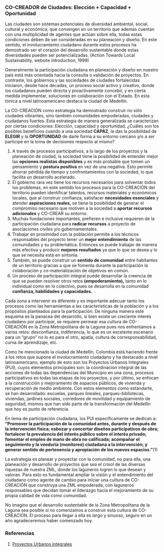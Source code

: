 
### CO-CREADOR de Ciudades: Elección + Capacidad + Oportunidad

Las ciudades son sistemas potenciales de diversidad ambiental, social, cultural y económica, que convergen en un territorio que además cuentan con una multiplicidad de agentes que actúan sobre ella, todas estas condiciones deben de ser consideradas en su planeación y diseño. En este sentido, el involucramiento ciudadano durante estos procesos ha demostrado ser el corazón del desarrollo sustentable donde estas diversidades pueden ser potencializadas. (Action Towards Local Sustainability, website introduction, 1999)

Generalmente la participación ciudadana en planeación y diseño en nuestro país está más orientada hacia la consulta o validación de proyectos. En contraste, los gobiernos y las sociedades de ciudades fortalecidas iniciaron, desde hace décadas, un proceso social activo y creativo, donde los ciudadanos pueden directa y proactivamente concebir, y en cierta medida implementar, soluciones en colaboración con el Estado. En esta tónica a nivel latinoamericano destaca la ciudad de Medellín.

La CO-CREACIÓN como estrategia ha demostrado construir no sólo ciudades vibrantes, sino también comunidades empoderadas, ciudades y ciudadanos fuertes. Esta estrategia de manera generalizada se caracterizan por ciertas condiciones: Elección, capacidad y oportunidad. ¿Cuáles son los posibles beneficios cuando a una sociedad **CAPAZ**, le das la posibilidad de **ELEGIR** y la **OPORTUNIDAD** de darle forma a su entorno cercano y/o a ser participe en la toma de decisiones respecto al mismo?

1. A través de procesos participativos, a lo largo de los proyectos y la planeación de ciudad, la sociedad tiene la posibilidad de entender mejor las **opciones realistas disponibles** y es más probable que tomen un pensamiento y **postura positiva** en vez de una negativa. Esto permite ahorrar pérdida de tiempo y confrontamientos con la sociedad, lo que facilita un desarrollo acelerado.
2. El gobierno rara vez tiene los recursos necesarios para solventar todos los problemas, en este sentido los procesos para la CO-CREACIÓN del territorio pueden identificar talentos, recursos materiales y económicos locales, que al construir confianza, satisfacer **necesidades esenciales** y atender **aspiraciones reales,** se tiene la posibilidad de generar el compromiso necesario que motiven a la sociedad a **aportar recursos adicionales** y CO-CREAR su entorno.
3. Muchas fundaciones importantes, prefieren e inclusive requieren de la participación ciudadana para **radicar recursos** a proyecto de asociaciones civiles y/o gubernamentales.
4. Trabajar en proximidad con la población permite a los técnicos responsables del proyecto tener un **mejor entendimiento** de las comunidades y su problemática. Entonces se puede trabajar de manera más efectiva y producir **mejores resultados** ya que lo que se desea y lo que se necesita está en sintonía.
5. También, se puede construir un **sentido de comunidad** entre habitantes de un territorio gracias a que se fomenta durante la participación la colaboración y co-materialización de objetivos en común.
6. Un proceso de participación integral puede desarrollar la creencia de que se pueden resolver otros retos **(empoderamiento),** tanto en lo individual como en lo colectivo, pues se desarrolla en la comunidad **confianza, habilidades y capacidades.**

Cada zona a intervenir es diferente y es importante adecuar tanto los procesos como las herramientas a las características de la población y a los propósitos planteados para la participación. De ninguna manera este esquema es la panacea del desarrollo, si bien existe un creciente interés ciudadano por participar, se requiere permear esa cultura de CO-CREACIÓN en la Zona Metropolitana de la Laguna pues nos enfrentamos a varios retos: desconfianza, indiferencia, lo que es un excelente escenario para un “grupo” no lo es para el otro, apatía, cultura de corresponsabilidad, curva de aprendizaje, etc.

Como he mencionado la ciudad de Medellín, Colombia está haciendo frente a los retos que supone el involucramiento ciudadano y ha destacado a nivel latinoamericano, ejemplo de esto son los Proyectos Urbanos Integrales (PUI), cuyos elementos principales son: la coordinación integral de las acciones de todas las dependencias del Municipio en una zona, procesos participativos en todas las etapas de los proyectos, y por último, se enfocan a la construcción y mejoramiento de espacios públicos, de vivienda y recuperación de medio ambiente. Con estos elementos como estandarte, se han desarrollado: escuelas, parques lineales, parques-bibliotecas, viviendas, jardines sociales, corredores de movilidad y equipamiento de seguridad, mismos que han sido parte de la transformación del Medellín que hoy es punto de referencia.

En tema de participación ciudadana, los PUI específicamente se dedican a: **“Promover la participación de la comunidad antes, durante y después de la intervención física; esbozar y concertar diseños participativos de obra; fortalecer la prevalencia del interés público sobre el interés privado; fomentar el empleo de mano de obra no calificada; acompañar el seguimiento y la veeduría (monitoreo) ciudadana a la intervención; y generar sentido de pertenencia y apropiación de los nuevos espacios.”**(1)

La estrategia es planear y proyectar con la comunidad, no para ella, una planeación y desarrollo de proyectos que sea el crisol de las diversas riquezas de nuestra ZML, donde  los laguneros logren lo que desean y valoran. Para esto es fundamental ampliar la visión y el entendimiento del ciudadano como agente de cambio para iniciar una cultura de CO-CREACIÓN que construya una ZML empoderada, con laguneros responsables que decidan tomar el liderazgo hacia el mejoramiento de su propia calidad de vida como comunidad.

No imagino que el desarrollo sustentable de la Zona Metropolitana de la Laguna sea posible si no comenzamos a construir esta cultura de CO-CREACIÓN. El proceso para llegar a ella es largo y sinuoso, seguro en un año agradeceremos haber comenzado hoy.

### Referencias

1. [Proyectos Urbanos integrales](http://www.edu.gov.co/index.php/proyectos/proyectos-urbanos-integrales)
